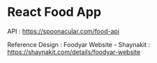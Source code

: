 # React Food App

API : https://spoonacular.com/food-api

Reference Design :
Foodyar Website - Shaynakit : https://shaynakit.com/details/foodyar-website
